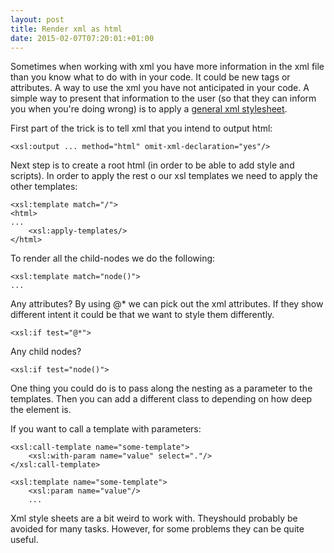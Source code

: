 ```yaml
---
layout: post
title: Render xml as html
date: 2015-02-07T07:20:01:+01:00
---
```


Sometimes when working with xml you have more information in the xml file than you know what to do with in your code. It could be new tags or attributes. A way to use the xml you have not anticipated in your code. A simple way to present that information to the user (so that they can inform you when you're doing wrong) is to apply a [general xml stylesheet](https://gist.github.com/wallymathieu/8dcc3055b36422d3a504).

First part of the trick is to tell xml that you intend to output html:

```
<xsl:output ... method="html" omit-xml-declaration="yes"/>
```

Next step is to create a root html (in order to be able to add style and scripts). In order to apply the rest o our xsl templates we need to apply the other templates:

```
<xsl:template match="/">
<html>
...
    <xsl:apply-templates/>
</html>
```

To render all the child-nodes we do the following:

```
<xsl:template match="node()">
...
```

Any attributes? By using @* we can pick out the xml attributes. If they show different intent it could be that we want to style them differently. 

```
<xsl:if test="@*">
```

Any child nodes?

```
<xsl:if test="node()">
```

One thing you could do is to pass along the nesting as a parameter to the templates. Then you can add a different class to depending on how deep the element is.

If you want to call a template with parameters:
```
<xsl:call-template name="some-template">
    <xsl:with-param name="value" select="."/>
</xsl:call-template>
```

```
<xsl:template name="some-template">
    <xsl:param name="value"/>
    ...
```


Xml style sheets are a bit weird to work with. Theyshould probably be avoided for many tasks. However, for some problems they can be quite useful.